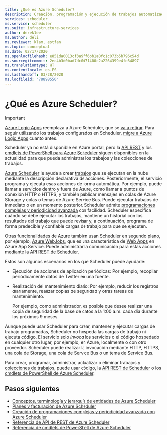 ```yaml
---
title: ¿Qué es Azure Scheduler?
description: Creación, programación y ejecución de trabajos automatizados que llamen a servicios dentro y fuera de Azure
services: scheduler
ms.service: scheduler
ms.suite: infrastructure-services
author: derek1ee
ms.author: deli
ms.reviewer: klam, estfan
ms.topic: conceptual
ms.date: 02/17/2020
ms.openlocfilehash: e851da0013cf3a9ff6bb1a0fc1c073b5b796c54d
ms.sourcegitcommit: 2ec4b3d0bad7dc0071400c2a2264399e4fe34897
ms.translationtype: HT
ms.contentlocale: es-ES
ms.lasthandoff: 03/28/2020
ms.locfileid: "78898550"
---
```

# <a name="what-is-azure-scheduler"></a>¿Qué es Azure Scheduler?

> [!IMPORTANT]
> [Azure Logic Apps](../logic-apps/logic-apps-overview.md) reemplaza a Azure Scheduler, que se [va a retirar](../scheduler/migrate-from-scheduler-to-logic-apps.md#retire-date). Para seguir utilizando los trabajos configurados en Scheduler, [migre a Azure Logic Apps](../scheduler/migrate-from-scheduler-to-logic-apps.md) cuanto antes. 
>
> Scheduler ya no está disponible en Azure portal, pero la [API REST](/rest/api/scheduler) y los [cmdlets de PowerShell para Azure Scheduler](scheduler-powershell-reference.md) siguen disponibles en la actualidad para que pueda administrar los trabajos y las colecciones de trabajos.

[Azure Scheduler](https://azure.microsoft.com/services/scheduler/) le ayuda a crear [trabajos](../scheduler/scheduler-concepts-terms.md) que se ejecutan en la nube mediante la descripción declarativa de acciones. Posteriormente, el servicio programa y ejecuta esas acciones de forma automática. Por ejemplo, puede llamar a servicios dentro y fuera de Azure, como llamar a puntos de conexión HTTP o HTTPS, y también publicar mensajes en colas de Azure Storage y colas o temas de Azure Service Bus. Puede ejecutar trabajos de inmediato o en un momento posterior. Scheduler admite [programaciones complejas y periodicidad avanzada](../scheduler/scheduler-advanced-complexity.md) con facilidad. Scheduler especifica cuándo se debe ejecutar los trabajos, mantiene un historial con los resultados del trabajo que puede revisar y, a continuación, programa de forma predecible y confiable cargas de trabajo para que se ejecuten.

Otras funcionalidades de Azure también usan Scheduler en segundo plano, por ejemplo, [Azure WebJobs](../app-service/webjobs-create.md), que es una característica de [Web Apps](https://azure.microsoft.com/services/app-service/web/) en Azure App Service. Puede administrar la comunicación para estas acciones mediante la [API REST de Scheduler](https://docs.microsoft.com/rest/api/scheduler/).

Estos son algunos escenarios en los que Scheduler puede ayudarle:

* Ejecución de acciones de aplicación periódicas: Por ejemplo, recopilar periódicamente datos de Twitter en una fuente.

* Realización del mantenimiento diario: Por ejemplo, reducir los registros diariamente, realizar copias de seguridad y otras tareas de mantenimiento.

  Por ejemplo, como administrador, es posible que desee realizar una copia de seguridad de la base de datos a la 1:00 a.m. cada día durante los próximos 9 meses.

Aunque puede usar Scheduler para crear, mantener y ejecutar cargas de trabajo programadas, Scheduler no hospeda las cargas de trabajo ni ejecuta código. El servicio solo *invoca* los servicios o el código hospedado en cualquier otro lugar, por ejemplo, en Azure, localmente o con otro proveedor. Scheduler puede realizar la invocación mediante HTTP, HTTPS, una cola de Storage, una cola de Service Bus o un tema de Service Bus.

Para crear, programar, administrar, actualizar o eliminar trabajos y [colecciones de trabajos](../scheduler/scheduler-concepts-terms.md), puede usar código, la [API REST de Scheduler](https://docs.microsoft.com/rest/api/scheduler/) o los [cmdlets de PowerShell de Azure Scheduler](scheduler-powershell-reference.md).

## <a name="next-steps"></a>Pasos siguientes

* [Conceptos, terminología y jerarquía de entidades de Azure Scheduler](scheduler-concepts-terms.md)
* [Planes y facturación de Azure Scheduler](scheduler-plans-billing.md)
* [Creación de programaciones complejas y periodicidad avanzada con Azure Scheduler](scheduler-advanced-complexity.md)
* [Referencia de API de REST de Azure Scheduler](/rest/api/scheduler)
* [Referencia de cmdlets de PowerShell de Azure Scheduler](scheduler-powershell-reference.md)
